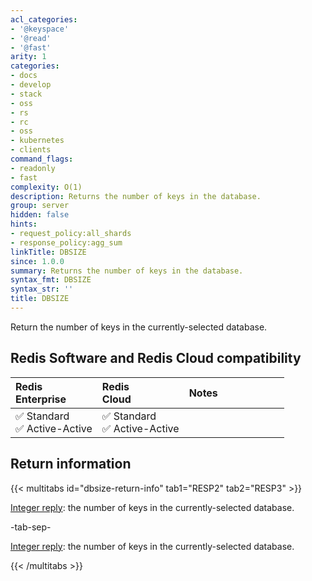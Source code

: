 ```yaml
---
acl_categories:
- '@keyspace'
- '@read'
- '@fast'
arity: 1
categories:
- docs
- develop
- stack
- oss
- rs
- rc
- oss
- kubernetes
- clients
command_flags:
- readonly
- fast
complexity: O(1)
description: Returns the number of keys in the database.
group: server
hidden: false
hints:
- request_policy:all_shards
- response_policy:agg_sum
linkTitle: DBSIZE
since: 1.0.0
summary: Returns the number of keys in the database.
syntax_fmt: DBSIZE
syntax_str: ''
title: DBSIZE
---
```

Return the number of keys in the currently-selected database.

## Redis Software and Redis Cloud compatibility

| Redis<br />Enterprise | Redis<br />Cloud | <span style="min-width: 9em; display: table-cell">Notes</span> |
|:----------------------|:-----------------|:------|
| <span title="Supported">&#x2705; Standard</span><br /><span title="Supported"><nobr>&#x2705; Active-Active</nobr></span> | <span title="Supported">&#x2705; Standard</span><br /><span title="Supported"><nobr>&#x2705; Active-Active</nobr></span> |  |

## Return information

{{< multitabs id="dbsize-return-info" 
    tab1="RESP2" 
    tab2="RESP3" >}}

[Integer reply](../../develop/reference/protocol-spec#integers): the number of keys in the currently-selected database.

-tab-sep-

[Integer reply](../../develop/reference/protocol-spec#integers): the number of keys in the currently-selected database.

{{< /multitabs >}}
